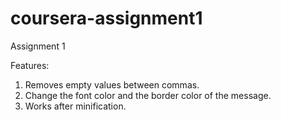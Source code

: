 # coursera-assignment1
Assignment 1

Features:
1. Removes empty values between commas.
2. Change the font color and the border color of the message.
3. Works after minification.
